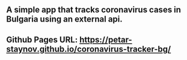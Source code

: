 ## A simple app that tracks coronavirus cases in Bulgaria using an external api.
## Github Pages URL: https://petar-staynov.github.io/coronavirus-tracker-bg/
